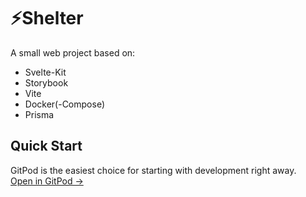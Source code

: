 # ⚡️Shelter
A small web project based on:
- Svelte-Kit
- Storybook
- Vite
- Docker(-Compose)
- Prisma

## Quick Start
GitPod is the easiest choice for starting with development right away.<br>
<a href="https://www.gitpod.io//#https://github.com/Coyenn/shelter">Open in GitPod →</a>